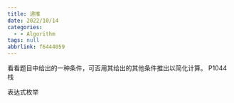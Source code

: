 ```yaml
---
title: 递推
date: 2022/10/14
categories:
  - - Algorithm
tags: null
abbrlink: f6444059
---
```



看看题目中给出的一种条件，可否用其给出的其他条件推出以简化计算。
P1044 栈

表达式枚举

